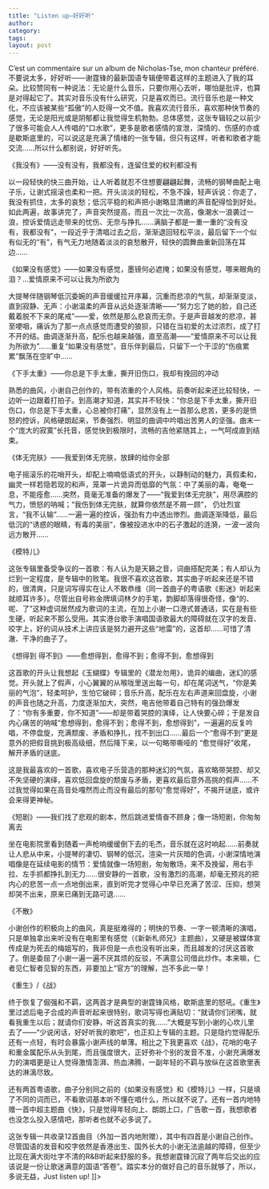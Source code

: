```yaml
---
title: "Listen up—好好听"
author:
category: 
tags: 
layout: post
---
```


C’est un commentaire sur un album de Nicholas-Tse, mon chanteur préféré.不要说太多，好好听——谢霆锋的最新国语专辑便带着这样的主题进入了我的耳朵。比较赞同有一种说法：无论是什么音乐，只要你用心去听，哪怕是批评，也算是对得起它了。其实对音乐没有什么研究，只是喜欢而已。流行音乐也是一种文化，不应该被某些“孤傲”的人贬得一文不值。我喜欢流行音乐，喜欢那种快节奏的感觉，无论是阳光或是阴郁都让我觉得生机勃勃。总体感觉，这张专辑较之以前少了很多可能会人人传唱的“口水歌”，更多是歌者感情的宣泄，深情的、伤感的亦或是歇斯底里的，可以说这是充满了情绪的一张专辑，但只有这样，听者和歌者才能交流……所以什么都别说，好好听先。

《我没有》——没有没有，我都没有，连留住爱的权利都没有

以一段轻快的快三曲开始，让人听着就忍不住想要翩翩起舞，流畅的钢琴曲配上电子乐，让谢式摇滚也柔和一把。开头淡淡的轻松，不急不躁，轻声诉说：你走了，我没有抓住，太多的哀愁；低沉平稳的和声把小谢略显清嫩的声音配得恰到好处。如此两遍，故事讲完了，声音突然提高，而且一次比一次高，像潮水一浪袭过一浪，控诉爱情远走带来的忧伤、无奈与挣扎……满脑子都是一重一重的“没有没有，我都没有”，一段近乎于清唱过去之后，渐渐退回轻松平淡，最后留下一个似有似无的“有”，有气无力地随着淡淡的哀愁散开，轻快的圆舞曲重新回荡在耳边……

《如果没有感觉》——如果没有感觉，墨镜何必遮掩；如果没有感觉，哪来眼角的泪？…爱情原来不可以让我为所欲为

大提琴伴随钢琴低沉委婉的声音缓缓拉开序幕，沉重而悲凉的气氛，却渐渐变淡，直到寂静、无声：小谢温柔的声音从远处逐渐清晰——“努力忘了她的脸，自己还戴着脱不下来的尾戒”——爱，依然是那么悲哀而无奈。于是声音越发的悲凉，甚至哽咽，痛诉为了那一点点感觉而遭受的狼狈，只错在当初爱的太过浓烈，成了打不开的结。曲调逐渐升高，配乐也越来越强，直至高潮——“爱情原来不可以让我为所欲为”……重复“如果没有感觉”，音乐伴到最后，只留下一个干涩的“伤痕累累”飘荡在空旷中……

《下手太重》——你总是下手太重，撕开旧伤口，我却有挽回的冲动

熟悉的曲风，小谢自己创作的，带有浓重的个人风格。前奏听起来还比较轻快，一边听一边跟着打拍子。到高潮才知道，其实并不轻快：“你总是下手太重，撕开旧伤口，你总是下手太重，心总被你打痛”，显然没有上一首那么悲苦，更多的是愤怒的控诉，风格硬朗起来，节奏强烈、明显的曲调中吟唱出苦男人的坚强。曲末一个“庞大的寂寞”长托音，感觉快到极限时，流畅的吉他紧随其上，一气呵成直到结束。

《体无完肤》——我爱到体无完肤，放肆的给你全部

电子摇滚乐的花哨开头，却配上喃喃低语式的开头，以静制动的魅力，真假柔和，幽灵一样若隐若现的和声，笼罩一片诡异而低靡的气氛：中了美丽的毒，奄奄一息，不能痊愈……突然，竟毫无准备的爆发了——“我爱到体无完肤”，用尽满腔的气力，愤怒的呐喊；“我伤到体无完肤，就算你依然是不屑一顾”， 仍壮烈宣言，“我不认输”……一遍一遍的控诉，强劲有力中透出惨烈。曲调逐渐降低，最后低沉的“诱惑的眼睛，有毒的美丽”，像被投进水中的石子激起的涟漪，一波一波向远方散开……

《模特儿》

这张专辑里备受争议的一首歌：有人认为是天籁之音，词曲搭配完美；有人却认为烂到一定程度，是专辑中的败笔。我很不喜欢这首歌，其实曲子听起来还是不错的，很清爽，只是词写得实在让人不敢恭维（同一首曲子的粤语歌《影迷》听起来就顺耳许多）。尽管出自号称金牌填词林夕的手笔，韵脚却落得很奇怪，像“的、呢、了”这种虚词居然成为歌词的主流，在加上小谢一口港式普通话，实在是有些生硬，听起来不那么受用。其实港台歌手演唱国语歌最大的障碍就在汉字的发音、咬字上，好的词从技术上讲应该是努力避开这些“地雷”的，这首却……可惜了清澈、干净的曲子了。

《想得到 得不到》——愈想得到，愈得不到；愈得不到，愈想得到

这首歌的开头让我想起《玉蝴蝶》专辑里的《潜龙勿用》，诡异的编曲，迷幻的感觉。开头就上了假声，小心翼翼的从喉咙里送出每一句，却在尾词送气，“你是美丽的气泡”，轻柔呵护，生怕它破碎；音乐升高，配乐在左右声道来回盘旋，小谢的声音也随之升高，力度逐渐加大，突然，电吉他带着自己特有的强劲爆发了：“你有多重要，你不知道”——却是带着哭腔的演绎，让人快要心碎；于是发自内心痛苦的呐喊“愈想得到，愈得不到；愈得不到，愈想得到”，一遍遍的反复吟唱，不停盘旋，充满颓废、矛盾和挣扎，找不到出口……最后一个“愈得不到”更是意外的把假音挑到极高级细，然后降下来，以一句略带嘶哑的 “愈觉得好”收尾，解开矛盾的谜底。

这是我最喜欢的一首歌，喜欢电子乐营造的那种迷幻的气氛，喜欢略带哭腔、却又不失坚硬的演绎，喜欢低回盘旋的颓废与矛盾，更喜欢最后意外高挑的假声……不过我觉得如果在高音处嘎然而止而没有最后的那句“愈觉得好”，不揭开谜底，或许会来得更神秘。 

《短剧》——我们找了悲观的剧本，然后跳进爱情奋不顾身；像一场短剧，你匆匆离去

坐在电影院里看到随着一声枪响缓缓倒下去的毛杰，音乐就在这时响起……前奏就让人悲从中来，小提琴的凄切、钢琴的低沉，渲染一片灰暗的色调，小谢深情地演唱像是在延续电影的情节：爱情就像一场短剧，匆匆散场，来不及挽留，用右手拉、左手抓都挣扎到无力……很安静的一首歌，没有激烈的高潮，却毫无预兆的把内心的悲苦一点一点地倒出来，直到听完才觉得心中早已充满了苦涩、压抑，想哭却哭不出来，原来已痛到无路可退……

《不散》

小谢创作的积极向上的曲风，真是挺难得的；明快的节奏、一字一顿清晰的演唱，只是单独拿出来听没有在电影里有感觉（《新新札师兄》主题曲），又硬是被媒体宣传成是为死去的梅姐写的，我非但是一点也没有听出来，而且越发的讨厌这首歌了。倒是委屈了小谢一遍一遍不厌其烦的反驳，不满意公司借此炒作。本来嘛，仁者见仁智者见智的东西，非要加上“官方”的理解，岂不多此一举！

《重生》/《战》

终于恢复了倔强和不羁，这两首才是典型的谢霆锋风格，歇斯底里的怒吼。《重生》里过滤后电子合成的声音听起来很特别，歌词写得也满贴切：“就请你们闭嘴，就看我重生以后；就请你们安静，听这首真实的我……”大概是写到小谢的心坎儿里去了——“少说闲话，好好听我的歌吧”，也正扣上专辑的主题。只是隐约觉得配乐还有一点轻，有时会暴露小谢声线的单薄。相比之下我更喜欢《战》，花哨的电子和重金属配乐从头到尾，而且强度很大，正好弥补个别的发音不准，小谢充满爆发力的演唱更是让人觉得激情澎湃、热血沸腾，一副年轻的不羁与放纵在这首歌里表达的淋漓尽致。

还有两首粤语歌，曲子分别同之前的《如果没有感觉》和《模特儿》一样，只是填了不同的词而已，不看歌词基本听不懂在唱什么，所以就不说了。还有一首内地特赠一首中超主题曲《快》，只是觉得年轻向上、朗朗上口，广告歌一首，我想歌者也没怎么投入感情吧，那听者也就不必多说了。

这张专辑一共收录12首曲目（外加一首内地附赠），其中有四首是小谢自己创作。尽管国语的发音和咬字依然是香港出生、国外长大的小谢无法逾越的障碍，但至少比现在满大街吐字不清的R&B听起来舒服的多。我想谢霆锋沉寂了两年后交出的应该说是一份让歌迷满意的国语“答卷”。踏实本分的做好自己的音乐就够了，所以，多说无益，Just listen up! ]]>

